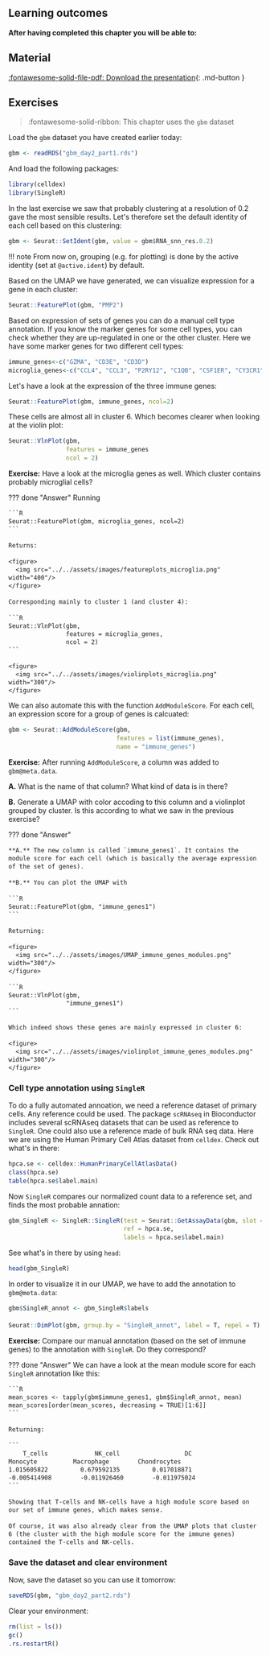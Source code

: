 
## Learning outcomes

**After having completed this chapter you will be able to:**

## Material

[:fontawesome-solid-file-pdf: Download the presentation](../assets/pdf/sequencing_technologies.pdf){: .md-button }

## Exercises

> :fontawesome-solid-ribbon: This chapter uses the `gbm` dataset

Load the `gbm` dataset you have created earlier today:

```R
gbm <- readRDS("gbm_day2_part1.rds")
```

And load the following packages:

```R
library(celldex)
library(SingleR)
```

In the last exercise we saw that probably clustering at a resolution of 0.2 gave the most sensible results. Let's therefore set the default identity of each cell based on this clustering:

```R
gbm <- Seurat::SetIdent(gbm, value = gbm$RNA_snn_res.0.2)
```

!!! note
    From now on, grouping (e.g. for plotting) is done by the active identity (set at `@active.ident`) by default.

Based on the UMAP we have generated, we can visualize expression for a gene in each cluster:

```R
Seurat::FeaturePlot(gbm, "PMP2")
```

Based on expression of sets of genes you can do a manual cell type annotation. If you know the marker genes for some cell types, you can check whether they are up-regulated in one or the other cluster. Here we have some marker genes for two different cell types:

```R
immune_genes<-c("GZMA", "CD3E", "CD3D")
microglia_genes<-c("CCL4", "CCL3", "P2RY12", "C1QB", "CSF1ER", "CY3CR1")
```

Let's have a look at the expression of the three immune genes:

```R
Seurat::FeaturePlot(gbm, immune_genes, ncol=2)
```

These cells are almost all in cluster 6. Which becomes clearer when looking at the violin plot:

```R
Seurat::VlnPlot(gbm,
                features = immune_genes
                ncol = 2)
```

**Exercise:** Have a look at the microglia genes as well. Which cluster contains probably microglial cells?

??? done "Answer"
    Running

    ```R
    Seurat::FeaturePlot(gbm, microglia_genes, ncol=2)
    ```

    Returns:

    <figure>
      <img src="../../assets/images/featureplots_microglia.png" width="400"/>
    </figure>

    Corresponding mainly to cluster 1 (and cluster 4):

    ```R
    Seurat::VlnPlot(gbm,
                    features = microglia_genes,
                    ncol = 2)
    ```

    <figure>
      <img src="../../assets/images/violinplots_microglia.png" width="300"/>
    </figure>

We can also automate this with the function `AddModuleScore`. For each cell, an expression score for a group of genes is calcuated:

```R
gbm <- Seurat::AddModuleScore(gbm,
                              features = list(immune_genes),
                              name = "immune_genes")
```

**Exercise:** After running `AddModuleScore`, a column was added to `gbm@meta.data`.

**A.** What is the name of that column? What kind of data is in there?

**B.** Generate a UMAP with color accoding to this column and a violinplot grouped by cluster. Is this according to what we saw in the previous exercise?

??? done "Answer"

    **A.** The new column is called `immune_genes1`. It contains the module score for each cell (which is basically the average expression of the set of genes).

    **B.** You can plot the UMAP with

    ```R
    Seurat::FeaturePlot(gbm, "immune_genes1")
    ```

    Returning:

    <figure>
      <img src="../../assets/images/UMAP_immune_genes_modules.png" width="300"/>
    </figure>

    ```R
    Seurat::VlnPlot(gbm,
                    "immune_genes1")
    ```

    Which indeed shows these genes are mainly expressed in cluster 6:

    <figure>
      <img src="../../assets/images/violinplot_immune_genes_modules.png" width="300"/>
    </figure>

### Cell type annotation using `SingleR`

To do a fully automated annoation, we need a reference dataset of primary cells. Any reference could be used. The package `scRNAseq` in Bioconductor includes several scRNAseq datasets that can be used as reference to `SingleR`. One could also use a reference made of bulk RNA seq data. Here we are using the Human Primary Cell Atlas dataset from `celldex`. Check out what's in there:

```R
hpca.se <- celldex::HumanPrimaryCellAtlasData()
class(hpca.se)
table(hpca.se$label.main)
```

Now `SingleR` compares our normalized count data to a reference set, and finds the most probable annation:

```R
gbm_SingleR <- SingleR::SingleR(test = Seurat::GetAssayData(gbm, slot = "data"),
                                ref = hpca.se,
                                labels = hpca.se$label.main)
```

See what's in there by using `head`:

```R
head(gbm_SingleR)
```

In order to visualize it in our UMAP, we have to add the annotation to `gbm@meta.data`:

```R
gbm$SingleR_annot <- gbm_SingleR$labels

Seurat::DimPlot(gbm, group.by = "SingleR_annot", label = T, repel = T)
```

**Exercise:** Compare our manual annotation (based on the set of immune genes) to the annotation with `SingleR`. Do they correspond?

??? done "Answer"
    We can have a look at the mean module score for each `SingleR` annotation like this:

    ```R
    mean_scores <- tapply(gbm$immune_genes1, gbm$SingleR_annot, mean)
    mean_scores[order(mean_scores, decreasing = TRUE)[1:6]]
    ```

    Returning:

    ```
        T_cells             NK_cell                  DC            Monocyte          Macrophage        Chondrocytes
    1.015605822         0.679592135         0.017018871        -0.005414908        -0.011926460        -0.011975024
    ```

    Showing that T-cells and NK-cells have a high module score based on our set of immune genes, which makes sense.

    Of course, it was also already clear from the UMAP plots that cluster 6 (the cluster with the high module score for the immune genes) contained the T-cells and NK-cells.

### Save the dataset and clear environment

Now, save the dataset so you can use it tomorrow:

```R
saveRDS(gbm, "gbm_day2_part2.rds")
```

Clear your environment:

```R
rm(list = ls())
gc()
.rs.restartR()
```

